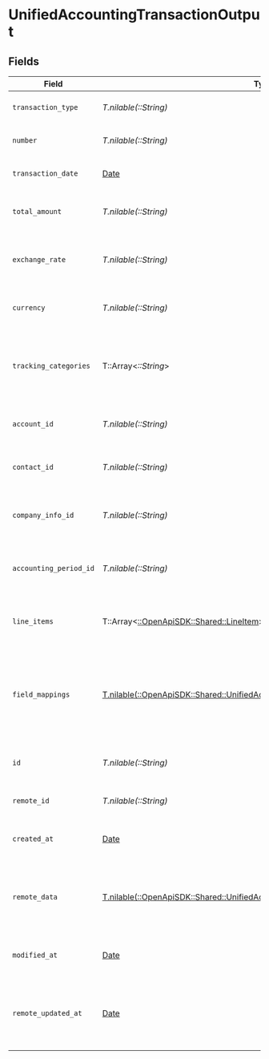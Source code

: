 # UnifiedAccountingTransactionOutput


## Fields

| Field                                                                                                                                                      | Type                                                                                                                                                       | Required                                                                                                                                                   | Description                                                                                                                                                | Example                                                                                                                                                    |
| ---------------------------------------------------------------------------------------------------------------------------------------------------------- | ---------------------------------------------------------------------------------------------------------------------------------------------------------- | ---------------------------------------------------------------------------------------------------------------------------------------------------------- | ---------------------------------------------------------------------------------------------------------------------------------------------------------- | ---------------------------------------------------------------------------------------------------------------------------------------------------------- |
| `transaction_type`                                                                                                                                         | *T.nilable(::String)*                                                                                                                                      | :heavy_minus_sign:                                                                                                                                         | The type of the transaction                                                                                                                                | Sale                                                                                                                                                       |
| `number`                                                                                                                                                   | *T.nilable(::String)*                                                                                                                                      | :heavy_minus_sign:                                                                                                                                         | The transaction number                                                                                                                                     | 1001                                                                                                                                                       |
| `transaction_date`                                                                                                                                         | [Date](https://ruby-doc.org/stdlib-2.6.1/libdoc/date/rdoc/Date.html)                                                                                       | :heavy_minus_sign:                                                                                                                                         | The date of the transaction                                                                                                                                | 2024-06-15T12:00:00Z                                                                                                                                       |
| `total_amount`                                                                                                                                             | *T.nilable(::String)*                                                                                                                                      | :heavy_minus_sign:                                                                                                                                         | The total amount of the transaction                                                                                                                        | 1000                                                                                                                                                       |
| `exchange_rate`                                                                                                                                            | *T.nilable(::String)*                                                                                                                                      | :heavy_minus_sign:                                                                                                                                         | The exchange rate applied to the transaction                                                                                                               | 1.2                                                                                                                                                        |
| `currency`                                                                                                                                                 | *T.nilable(::String)*                                                                                                                                      | :heavy_minus_sign:                                                                                                                                         | The currency of the transaction                                                                                                                            | USD                                                                                                                                                        |
| `tracking_categories`                                                                                                                                      | T::Array<*::String*>                                                                                                                                       | :heavy_minus_sign:                                                                                                                                         | The UUIDs of the tracking categories associated with the transaction                                                                                       | [<br/>"801f9ede-c698-4e66-a7fc-48d19eebaa4f"<br/>]                                                                                                         |
| `account_id`                                                                                                                                               | *T.nilable(::String)*                                                                                                                                      | :heavy_minus_sign:                                                                                                                                         | The UUID of the associated account                                                                                                                         | 801f9ede-c698-4e66-a7fc-48d19eebaa4f                                                                                                                       |
| `contact_id`                                                                                                                                               | *T.nilable(::String)*                                                                                                                                      | :heavy_minus_sign:                                                                                                                                         | The UUID of the associated contact                                                                                                                         | 801f9ede-c698-4e66-a7fc-48d19eebaa4f                                                                                                                       |
| `company_info_id`                                                                                                                                          | *T.nilable(::String)*                                                                                                                                      | :heavy_minus_sign:                                                                                                                                         | The UUID of the associated company info                                                                                                                    | 801f9ede-c698-4e66-a7fc-48d19eebaa4f                                                                                                                       |
| `accounting_period_id`                                                                                                                                     | *T.nilable(::String)*                                                                                                                                      | :heavy_minus_sign:                                                                                                                                         | The UUID of the associated accounting period                                                                                                               | 801f9ede-c698-4e66-a7fc-48d19eebaa4f                                                                                                                       |
| `line_items`                                                                                                                                               | T::Array<[::OpenApiSDK::Shared::LineItem](../../models/shared/lineitem.md)>                                                                                | :heavy_minus_sign:                                                                                                                                         | The line items associated with this transaction                                                                                                            |                                                                                                                                                            |
| `field_mappings`                                                                                                                                           | [T.nilable(::OpenApiSDK::Shared::UnifiedAccountingTransactionOutputFieldMappings)](../../models/shared/unifiedaccountingtransactionoutputfieldmappings.md) | :heavy_minus_sign:                                                                                                                                         | The custom field mappings of the object between the remote 3rd party & Panora                                                                              | {<br/>"custom_field_1": "value1",<br/>"custom_field_2": "value2"<br/>}                                                                                     |
| `id`                                                                                                                                                       | *T.nilable(::String)*                                                                                                                                      | :heavy_minus_sign:                                                                                                                                         | The UUID of the transaction record                                                                                                                         | 801f9ede-c698-4e66-a7fc-48d19eebaa4f                                                                                                                       |
| `remote_id`                                                                                                                                                | *T.nilable(::String)*                                                                                                                                      | :heavy_minus_sign:                                                                                                                                         | The remote ID of the transaction                                                                                                                           | remote_id_1234                                                                                                                                             |
| `created_at`                                                                                                                                               | [Date](https://ruby-doc.org/stdlib-2.6.1/libdoc/date/rdoc/Date.html)                                                                                       | :heavy_minus_sign:                                                                                                                                         | The created date of the transaction                                                                                                                        | 2024-06-15T12:00:00Z                                                                                                                                       |
| `remote_data`                                                                                                                                              | [T.nilable(::OpenApiSDK::Shared::UnifiedAccountingTransactionOutputRemoteData)](../../models/shared/unifiedaccountingtransactionoutputremotedata.md)       | :heavy_minus_sign:                                                                                                                                         | The remote data of the tracking category in the context of the 3rd Party                                                                                   | {<br/>"raw_data": {<br/>"additional_field": "some value"<br/>}<br/>}                                                                                       |
| `modified_at`                                                                                                                                              | [Date](https://ruby-doc.org/stdlib-2.6.1/libdoc/date/rdoc/Date.html)                                                                                       | :heavy_minus_sign:                                                                                                                                         | The last modified date of the transaction                                                                                                                  | 2024-06-15T12:00:00Z                                                                                                                                       |
| `remote_updated_at`                                                                                                                                        | [Date](https://ruby-doc.org/stdlib-2.6.1/libdoc/date/rdoc/Date.html)                                                                                       | :heavy_minus_sign:                                                                                                                                         | The date when the transaction was last updated in the remote system                                                                                        | 2024-06-15T12:00:00Z                                                                                                                                       |